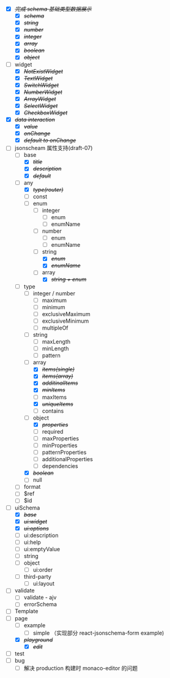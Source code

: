 * [X] ~~*完成 schema 基础类型数据展示*~~
  * [X] ~~*schema*~~
  * [X] ~~*string*~~
  * [X] ~~*number*~~
  * [X] ~~*integer*~~
  * [X] ~~*array*~~
  * [X] ~~*boolean*~~
  * [X] ~~*object*~~
* [ ] widget
  * [X] ~~*NotExistWidget*~~
  * [X] ~~*TextWidget*~~
  * [X] ~~*SwitchWidget*~~
  * [X] ~~*NumberWidget*~~
  * [X] ~~*ArrayWidget*~~
  * [X] ~~*SelectWidget*~~
  * [X] ~~*CheckboxWidget*~~
* [X] ~~*data interaction*~~
  * [X] ~~*value*~~
  * [X] ~~*onChange*~~
  * [X] ~~*default to onChange*~~
* [ ] jsonscheam 属性支持(draft-07)
  * [ ] base
    * [X] ~~*title*~~
    * [X] ~~*description*~~
    * [X] ~~*default*~~
  * [ ] any
    * [X] ~~*type(router)*~~
    * [ ] const
    * [ ] enum
      * [ ] integer
        * [ ] enum
        * [ ] enumName
      * [ ] number
        * [ ] enum
        * [ ] enumName
      * [ ] string
        * [X] ~~*enum*~~
        * [X] ~~*enumName*~~
      * [ ] array
        * [X] ~~*string + enum*~~
  * [ ] type
    * [ ] integer / number
      * [ ] maximum
      * [ ] minimum
      * [ ] exclusiveMaximum
      * [ ] exclusiveMinimum
      * [ ] multipleOf
    * [ ] string
      * [ ] maxLength
      * [ ] minLength
      * [ ] pattern
    * [ ] array
      * [X] ~~*items(single)*~~
      * [X] ~~*items(array)*~~
      * [X] ~~*additinalItems*~~
      * [X] ~~*minItems*~~
      * [ ] maxItems
      * [X] ~~*uniqueItems*~~
      * [ ] contains
    * [ ] object
      * [X] ~~*properties*~~
      * [ ] required
      * [ ] maxProperties
      * [ ] minProperties
      * [ ] patternProperties
      * [ ] additionalProperties
      * [ ] dependencies
    * [X] ~~*boolean*~~
    * [ ] null
  * [ ] format
  * [ ] $ref
  * [ ] $id
* [ ] uiSchema
  * [X] ~~*base*~~
  * [X] ~~*ui:widget*~~
  * [X] ~~*ui:options*~~
  * [ ] ui:description
  * [ ] ui:help
  * [ ] ui:emptyValue
  * [ ] string
  * [ ] object
    * [ ] ui:order
  * [ ] third-party
    * [ ] ui:layout
* [ ] validate
  * [ ] validate - ajv
  * [ ] errorSchema
* [ ] Template
* [ ] page
  * [ ] example
    * [ ] simple （实现部分 react-jsonschema-form example)
  * [X] ~~*playground*~~
    * [X] ~~*edit*~~
* [ ] test
* [ ] bug
  * [ ] 解决 production 构建时 monaco-editor 的问题
